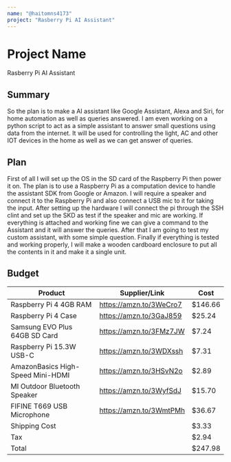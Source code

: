 ```yaml
---
name: "@haitomns4173"
project: "Rasberry Pi AI Assistant"
---
```


# Project Name
Rasberry Pi AI Assistant

## Summary

So the plan is to make a AI assistant like Google Assistant, Alexa and Siri, for home automation as well as queries answered. 
I am even working on a python script to act as a simple assistant to answer small questions using data from the internet. 
It will be used for controlling the light, AC and other IOT devices in the home as well as we can get answer of queries.

## Plan

First of all I will set up the OS in the SD card of the Raspberry Pi then power it on.
The plan is to use a Raspberry Pi as a computation device to handle the assistant SDK from Google or Amazon. 
I will require a speaker and connect it to the Raspberry Pi and also connect a USB mic to it for taking the input. 
After setting up the hardware I will connect the pi through the SSH clint and set up the SKD as test if the speaker and mic are working. 
If everything is attached and working fine we can give a command to the Assistant and it will answer the queries.
After that I am going to test my custom assistant, with some simple question. 
Finally if everything is tested and working properly, I will make a wooden cardboard enclosure to put all the contents in it and make it a single unit.

## Budget

| Product                            | Supplier/Link                         | Cost       |
| ---------------------------------- | ------------------------------------- | ---------- |
| Raspberry Pi 4 4GB RAM             | https://amzn.to/3WeCro7               | $146.66    |
| Raspberry Pi 4 Case                | https://amzn.to/3GaJ859               | $25.24     |
| Samsung EVO Plus 64GB SD Card      | https://amzn.to/3FMz7JW               | $7.24      |
| Raspberry Pi 15.3W USB-C           | https://amzn.to/3WDXssh               | $7.31      |
| AmazonBasics High-Speed Mini-HDMI  | https://amzn.to/3HSvN2o               | $2.89      |
| MI Outdoor Bluetooth Speaker       | https://amzn.to/3WyfSdJ               | $15.70     |
| FIFINE T669 USB Microphone         | https://amzn.to/3WmtPMh               | $36.67     |
| Shipping Cost                      |                                       | $3.33      |
| Tax                                |                                       | $2.94      |
| Total                              |                                       | $247.98    |
